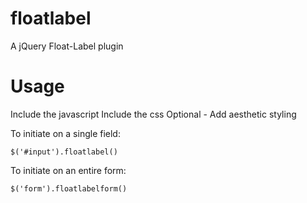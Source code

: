 floatlabel
==========

A jQuery Float-Label plugin


Usage
=====
Include the javascript
Include the css
Optional - Add aesthetic styling

To initiate on a single field:
```
$('#input').floatlabel()
```
To initiate on an entire form:
```
$('form').floatlabelform()
```
